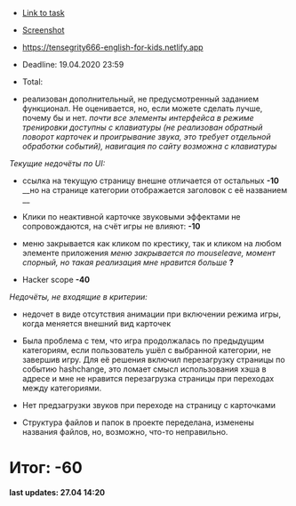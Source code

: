 * [Link to task](https://github.com/rolling-scopes-school/tasks/blob/master/tasks/rslang/english-for-kids.md)
* [Screenshot](https://yadi.sk/d/VHwvBLEFd6r5OQ
)
* https://tensegrity666-english-for-kids.netlify.app
* Deadline: 19.04.2020 23:59
* Total:

* реализован дополнительный, не предусмотренный заданием функционал. Не оценивается, но, если можете сделать лучше, почему бы и нет.
_почти все элементы интерфейса в режиме тренировки доступны с клавиатуры (не реализован обратный поворот карточек и проигрывание звука, это требует отдельной обработки событий), навигация по сайту возможна с клавиатуры_

_Текущие недочёты по UI:_
- ссылка на текущую страницу внешне отличается от остальных  __-10__
__но на странице категории отображается заголовок с её названием __

- Клики по неактивной карточке звуковыми эффектами не сопровождаются, на счёт игры не влияют: __-10__

- меню закрывается как кликом по крестику, так и кликом на любом элементе приложения
_меню закрывается по mouseleave, момент спорный, но такая реализация мне нравится больше_ __?__


- Hacker scope __-40__

_Недочёты, не входящие в критерии:_
-  недочет в виде отсутствия анимации при включении режима игры, когда меняется внешний вид карточек

- Была проблема с тем, что игра продолжалась по предыдущим категориям, если пользователь ушёл с выбранной категории, не завершив игру. Для её решения включил перезагрузку страницы по событию hashchange, это ломает смысл использования хэша в адресе и мне не нравится перезагрузка страницы при переходах между  категориями.

- Нет предзагрузки звуков при переходе на страницу с карточками

- Структура файлов и папок в проекте переделана, изменены названия файлов, но, возможно, что-то неправильно.

# Итог: -60

__last updates: 27.04 14:20__
